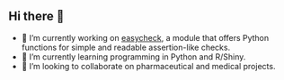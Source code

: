 ## Hi there 👋

- 🔭 I’m currently working on [easycheck](https://github.com/nyggus/easycheck), a module that offers Python functions for simple and readable assertion-like checks.
- 🌱 I’m currently learning programming in Python and R/Shiny.
- 👯 I’m looking to collaborate on pharmaceutical and medical projects.


<!--
**karollayna/karollayna** is a ✨ _special_ ✨ repository because its `README.md` (this file) appears on your GitHub profile.

Here are some ideas to get you started:

- 🔭 I’m currently working on ...
- 🌱 I’m currently learning ...
- 👯 I’m looking to collaborate on ...
- 🤔 I’m looking for help with ...
- 💬 Ask me about ...
- 📫 How to reach me: ...
- 😄 Pronouns: ...
- ⚡ Fun fact: ...
-->
